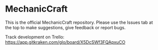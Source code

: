 # MechanicCraft

This is the official MechanicCraft repository. Please use the Issues tab at the top to make suggestions, give feedback or report bugs.

Track development on Trello: https://app.gitkraken.com/glo/board/X5DcSWf3FQApxuCO
